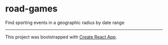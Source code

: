 # road-games

Find sporting events in a geographic radius by date range

---
This project was bootstrapped with [Create React App](https://github.com/facebook/create-react-app).
